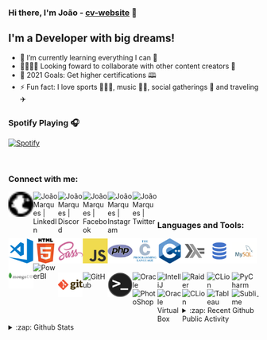 ### Hi there, I'm João - [cv-website] 👋


## I'm a Developer with big dreams!

- 🌱     I’m currently learning everything I can 💞
- 👨‍💻👩‍💻 Looking foward to collaborate with other content creators 👋
- 🥅     2021 Goals: Get higher certifications 🕮
- ⚡    Fun fact: I love sports 🏊🏽‍♂️, music 🕺🏾, social gatherings 🍹 and traveling ✈️

### Spotify Playing 🎧
[![Spotify](https://joaomarques90.vercel.app/api/spotify)](https://open.spotify.com/user/11164555946)

<br />

### Connect with me:

[<img align="left" alt="João Marques"  width="50px" src="https://raw.githubusercontent.com/iconic/open-iconic/master/svg/globe.svg" />][cv-website]
[<img align="left" alt="João Marques | LinkedIn" width="50px" src="https://cdn.jsdelivr.net/npm/simple-icons@v3/icons/linkedin.svg" />][linkedin]
[<img align="left" alt="João Marques | Discord" width="50px" src="https://cdn.jsdelivr.net/npm/simple-icons@v3/icons/discord.svg" />][discord]
[<img align="left" alt="João Marques | Facebook" width="50px" src="https://cdn.jsdelivr.net/npm/simple-icons@v3/icons/facebook.svg" />][facebook]
[<img align="left" alt="João Marques | Instagram" width="50px" src="https://cdn.jsdelivr.net/npm/simple-icons@v3/icons/instagram.svg" />][instagram]
[<img align="left" alt="João Marques | Twitter" width="50px" src="https://cdn.jsdelivr.net/npm/simple-icons@v3/icons/twitter.svg" />][twitter]


<br />
<br />

### Languages and Tools:

<img align="left" alt="Visual Studio Code" width="50px" src="https://raw.githubusercontent.com/github/explore/80688e429a7d4ef2fca1e82350fe8e3517d3494d/topics/visual-studio-code/visual-studio-code.png" />
<img align="left" alt="HTML5" width="50px" src="https://raw.githubusercontent.com/github/explore/80688e429a7d4ef2fca1e82350fe8e3517d3494d/topics/html/html.png" />
<img align="left" alt="Sass" width="50px" src="https://raw.githubusercontent.com/github/explore/80688e429a7d4ef2fca1e82350fe8e3517d3494d/topics/sass/sass.png" />
<img align="left" alt="JavaScript" width="50px" src="https://raw.githubusercontent.com/github/explore/80688e429a7d4ef2fca1e82350fe8e3517d3494d/topics/javascript/javascript.png" />
<img align="left" alt="PHP" width="50px" src="https://raw.githubusercontent.com/github/explore/80688e429a7d4ef2fca1e82350fe8e3517d3494d/topics/php/php.png" />
<img align="left" alt="C" width="50px" src="https://raw.githubusercontent.com/github/explore/80688e429a7d4ef2fca1e82350fe8e3517d3494d/topics/c/c.png" />
<img align="left" alt="C++" width="50px" src="https://raw.githubusercontent.com/github/explore/e94815998e4e0713912fed477a1f346ec04c3da2/topics/cpp/cpp.png" />
<img align="left" alt="Haskell" width="50px" src="https://raw.githubusercontent.com/github/explore/80688e429a7d4ef2fca1e82350fe8e3517d3494d/topics/haskell/haskell.png" />
<img align="left" alt="SQL" width="50px" src="https://raw.githubusercontent.com/github/explore/80688e429a7d4ef2fca1e82350fe8e3517d3494d/topics/sql/sql.png" />
<img align="left" alt="MySQL" width="50px" src="https://raw.githubusercontent.com/github/explore/80688e429a7d4ef2fca1e82350fe8e3517d3494d/topics/mysql/mysql.png" />
<img align="left" alt="MongoDB" width="50px" src="https://raw.githubusercontent.com/github/explore/80688e429a7d4ef2fca1e82350fe8e3517d3494d/topics/mongodb/mongodb.png" />
<img align="left" alt="PowerBI" width="50px" src="https://www.cyclonis.com/images/2020/07/power-bi-1.jpg" />
<br />
<br />
<br />
<br />
<img align="left" alt="Git" width="50px" src="https://raw.githubusercontent.com/github/explore/80688e429a7d4ef2fca1e82350fe8e3517d3494d/topics/git/git.png" />
<img align="left" alt="GitHub" width="50px" src="https://github.githubassets.com/images/modules/logos_page/GitHub-Mark.png" />
<img align="left" alt="Terminal" width="50px" src="https://raw.githubusercontent.com/github/explore/80688e429a7d4ef2fca1e82350fe8e3517d3494d/topics/terminal/terminal.png" />
<img align="left" alt="Oracle" width="50px" src="https://cdn4.iconfinder.com/data/icons/flat-brand-logo-2/512/oracle-512.png" />
<img align="left" alt="IntelliJ" width="50px" src="https://img.stackshare.io/service/1453/icon_IntelliJIDEA.png" />
<img align="left" alt="Raider" width="50px" src="https://blog.jetbrains.com/wp-content/uploads/2019/08/logo-7.png" />
<img align="left" alt="CLion" width="50px" src="https://dashboard.snapcraft.io/site_media/appmedia/2017/12/clion.ico.png" />
<img align="left" alt="PyCharm" width="50px" src="https://blog.jetbrains.com/wp-content/uploads/2015/12/pycharm-PyCharm_400x400_Twitter_logo_white.png" />
<img align="left" alt="PhotoShop" width="50px" src="https://pngimg.com/uploads/photoshop/photoshop_PNG7.png" />
<img align="left" alt="Oracle VirtualBox" width="50px" src="https://w7.pngwing.com/pngs/340/100/png-transparent-virtualbox-virtual-machine-operating-systems-virtualization-x86-linux-logo-linux-oracle-corporation.png" />
<img align="left" alt="CLion" width="50px" src="https://upload.wikimedia.org/wikipedia/commons/8/8f/Breezeicons-apps-48-android-studio.svg" />
<img align="left" alt="Tableau" width="50px" src="https://images.ctfassets.net/76f8cs5bg9si/38ggNE1ggnjPLDGP3fV6Sb/1dd26f4f7dcd5767f0362cee8369ac92/Feature-Photo-Tableau.png?w=2560&q=100" />
<img align="left" alt="Sublime" width="50px" src="https://avatars3.githubusercontent.com/u/684879" />

<br />
<br />

---

<details>
  <summary>:zap: Recent Github Public Activity </summary>
  
<!--START_SECTION:activity-->

<!--END_SECTION:activity-->

</details>

<details>
  <summary>:zap: Github Stats</summary>

  <img align="left" alt="João Marques's Github Stats" src="https://github-readme-stats.joaomarques90.vercel.app/api?username=joaomarques90&show_icons=true&hide_border=true" />

</details>

[cv-website]: https://www.kickresume.com/cv/joaomarques1990/
[twitter]: https://twitter.com/joao_marques_8
[facebook]: https://facebook.com/joao.marques.8
[instagram]: https://instagram.com/joaomarques8
[linkedin]: https://linkedin.com/in/joao-marques-20901
[discord]: https://discord.com/users/628982811524595742
